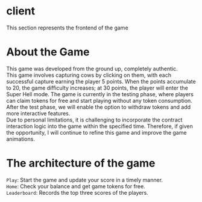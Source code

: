 # client
This section represents the frontend of the game

# About the Game
This game was developed from the ground up, completely authentic.<br>
This game involves capturing cows by clicking on them, with each successful capture earning the player 5 points. When the points accumulate to 20, the game difficulty increases; at 30 points, the player will enter the Super Hell mode. The game is currently in the testing phase, where players can claim tokens for free and start playing without any token consumption. After the test phase, we will enable the option to withdraw tokens and add more interactive features.<br>
Due to personal limitations, it is challenging to incorporate the contract interaction logic into the game within the specified time. Therefore, if given the opportunity, I will continue to refine this game and improve the game animations.

# The architecture of the game
`Play`: Start the game and update your score in a timely manner.<br>
`Home`: Check your balance and get game tokens for free.<br>
`Leaderboard`: Records the top three scores of the players.<br>
